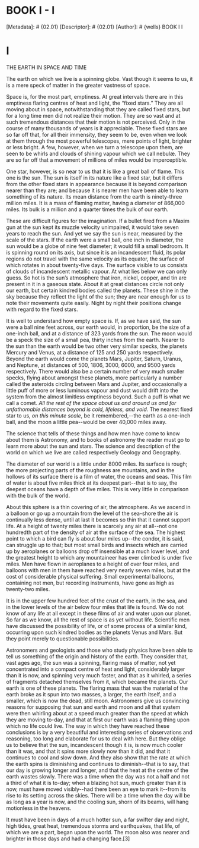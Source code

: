# BOOK I - I
[Metadata]: # {02.01}
[Descriptor]: # {02.01}
[Author]: # {wells}
BOOK I
I
# I
THE EARTH IN SPACE AND TIME


The earth on which we live is a spinning globe. Vast though it seems to us, it
is a mere speck of matter in the greater vastness of space.

Space is, for the most part, emptiness. At great intervals there are in this
emptiness flaring centres of heat and light, the “fixed stars.” They are all
moving about in space, notwithstanding that they are called fixed stars, but
for a long time men did not realize their motion. They are so vast and at such
tremendous distances that their motion is not perceived. Only in the course of
many thousands of years is it appreciable. These fixed stars are so far off
that, for all their immensity, they seem to be, even when we look at them
through the most powerful telescopes, mere points of light, brighter or less
bright. A few, however, when we turn a telescope upon them, are seen to be
whirls and clouds of shining vapour which we call nebulæ. They are so far off
that a movement of millions of miles would be imperceptible.

One star, however, is so near to us that it is like a great ball of flame. This
one is the sun. The sun is itself in its nature like a fixed star, but it
differs from the other fixed stars in appearance because it is beyond
comparison nearer than they are; and because it is nearer men have been able to
learn something of its nature. Its mean distance from the earth is ninety-three
million miles. It is a mass of flaming matter, having a diameter of 866,000
miles. Its bulk is a million and a quarter times the bulk of our earth.

These are difficult figures for the imagination. If a bullet fired from a Maxim
gun at the sun kept its muzzle velocity unimpaired, it would take seven years
to reach the sun. And yet we say the sun is near, measured by the scale of the
stars. If the earth were a small ball, one inch in diameter, the sun would be a
globe of nine feet diameter; it would fill a small bedroom. It is spinning
round on its axis, but since it is an incandescent fluid, its polar regions do
not travel with the same velocity as its equator, the surface of which rotates
in about twenty-five days. The surface visible to us consists of clouds of
incandescent metallic vapour. At what lies below we can only guess. So hot is
the sun’s atmosphere that iron, nickel, copper, and tin are present in it in a
gaseous state. About it at great distances circle not only our earth, but
certain kindred bodies called the planets. These shine in the sky because they
reflect the light of the sun; they are near enough for us to note their
movements quite easily. Night by night their positions change with regard to
the fixed stars.

It is well to understand how empty space is. If, as we have said, the sun were
a ball nine feet across, our earth would, in proportion, be the size of a
one-inch ball, and at a distance of 323 yards from the sun. The moon would be a
speck the size of a small pea, thirty inches from the earth. Nearer to the sun
than the earth would be two other very similar specks, the planets Mercury and
Venus, at a distance of 125 and 250 yards respectively. Beyond the earth would
come the planets Mars, Jupiter, Saturn, Uranus, and Neptune, at distances of
500, 1806, 3000, 6000, and 9500 yards respectively. There would also be a
certain number of very much smaller specks, flying about amongst these planets,
more particularly a number called the asteroids circling between Mars and
Jupiter, and occasionally a little puff of more or less luminous vapour and
dust would drift into the system from the almost limitless emptiness beyond.
Such a puff is what we call a comet. _All the rest of the space about us and
around us and for unfathomable distances beyond is cold, lifeless, and void._
The nearest fixed star to us, _on this minute scale_, be it remembered,--the
earth as a one-inch ball, and the moon a little pea--would be over 40,000 miles
away.

The science that tells of these things and how men have come to know about them
is Astronomy, and to books of astronomy the reader must go to learn more about
the sun and stars. The science and description of the world on which we live
are called respectively Geology and Geography.

The diameter of our world is a little under 8000 miles. Its surface is rough;
the more projecting parts of the roughness are mountains, and in the hollows of
its surface there is a film of water, the oceans and seas. This film of water
is about five miles thick at its deepest part--that is to say, the deepest
oceans have a depth of five miles. This is very little in comparison with the
bulk of the world.

About this sphere is a thin covering of air, the atmosphere. As we ascend in a
balloon or go up a mountain from the level of the sea-shore the air is
continually less dense, until at last it becomes so thin that it cannot support
life. At a height of twenty miles there is scarcely any air at all--not one
hundredth part of the density of air at the surface of the sea. The highest
point to which a bird can fly is about four miles up--the condor, it is said,
can struggle up to that; but most small birds and insects which are carried up
by aeroplanes or balloons drop off insensible at a much lower level, and the
greatest height to which any mountaineer has ever climbed is under five miles.
Men have flown in aeroplanes to a height of over four miles, and balloons with
men in them have reached very nearly seven miles, but at the cost of
considerable physical suffering. Small experimental balloons, containing not
men, but recording instruments, have gone as high as twenty-two miles.

It is in the upper few hundred feet of the crust of the earth, in the sea, and
in the lower levels of the air below four miles that life is found. We do not
know of any life at all except in these films of air and water upon our planet.
So far as we know, all the rest of space is as yet without life. Scientific men
have discussed the possibility of life, or of some process of a similar kind,
occurring upon such kindred bodies as the planets Venus and Mars. But they
point merely to questionable possibilities.

Astronomers and geologists and those who study physics have been able to tell
us something of the origin and history of the earth. They consider that, vast
ages ago, the sun was a spinning, flaring mass of matter, not yet concentrated
into a compact centre of heat and light, considerably larger than it is now,
and spinning very much faster, and that as it whirled, a series of fragments
detached themselves from it, which became the planets. Our earth is one of
these planets. The flaring mass that was the material of the earth broke as it
spun into two masses, a larger, the earth itself, and a smaller, which is now
the dead, still moon. Astronomers give us convincing reasons for supposing that
sun and earth and moon and all that system were then whirling about at a speed
much greater than the speed at which they are moving to-day, and that at first
our earth was a flaming thing upon which no life could live. The way in which
they have reached these conclusions is by a very beautiful and interesting
series of observations and reasoning, too long and elaborate for us to deal
with here. But they oblige us to believe that the sun, incandescent though it
is, is now much cooler than it was, and that it spins more slowly now than it
did, and that it continues to cool and slow down. And they also show that the
rate at which the earth spins is diminishing and continues to diminish--that is
to say, that our day is growing longer and longer, and that the heat at the
centre of the earth wastes slowly. There was a time when the day was not a half
and not a third of what it is to-day; when a blazing hot sun, much greater than
it is now, must have moved visibly--had there been an eye to mark it--from its
rise to its setting across the skies. There will be a time when the day will be
as long as a year is now, and the cooling sun, shorn of its beams, will hang
motionless in the heavens.

It must have been in days of a much hotter sun, a far swifter day and night,
high tides, great heat, tremendous storms and earthquakes, that life, of which
we are a part, began upon the world. The moon also was nearer and brighter in
those days and had a changing face.[3]

